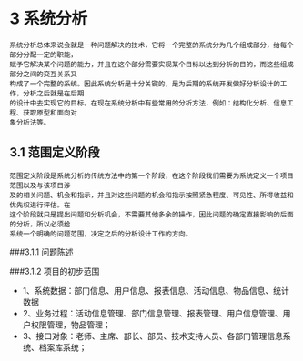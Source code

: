 # 3 系统分析


    系统分析总体来说会就是一种问题解决的技术，它将一个完整的系统分为几个组成部分，给每个部分分配一定的职能，
    赋予它解决某个问题的能力，并且在这个部分需要实现某个目标以达到分析的目的，而这些组成部分之间的交互关系又
    构成了一个完整的系统。因此系统分析是十分关键的，是为后期的系统开发做好分析设计的工作，分析之后就是在后期
    的设计中去实现它的目标。在现在系统分析中有些常用的分析方法，例如：结构化分析、信息工程、获取原型和面向对
    象分析法等。
   
   
   
   
## 3.1 范围定义阶段
    范围定义阶段是系统分析的传统方法中的第一个阶段，在这个阶段我们需要为系统定义一个项目范围以及与该项目涉
    及的相关问题、机会和指示，并且对这些问题的机会和指示按照紧急程度、可见性、所得收益和优先权进行评估。在
    这个阶段就只是提出问题和分析机会，不需要其他多余的操作，因此问题的确定直接影响的后面的分析，所以必须给
    系统一个明确的问题范围，决定之后的分析设计工作的方向。
###3.1.1 问题陈述
  
  
###3.1.2 项目的初步范围

* 1、系统数据：部门信息、用户信息、报表信息、活动信息、物品信息、统计数据
* 2、业务过程：活动信息管理、部门信息管理、报表管理、用户信息管理、用户权限管理，物品管理；
* 3、接口对象：老师、主席、部长、部员、技术支持人员、各部门管理信息系统、档案库系统；

